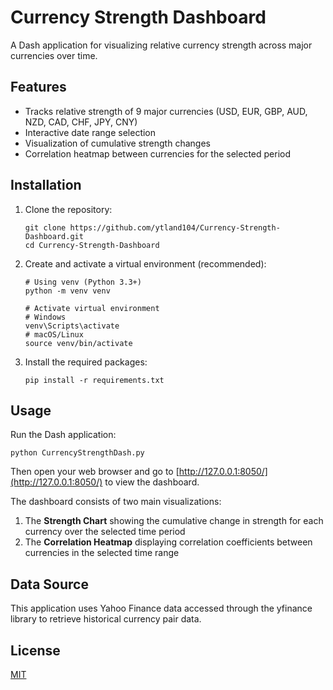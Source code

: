 # Currency Strength Dashboard

A Dash application for visualizing relative currency strength across major currencies over time.

## Features

- Tracks relative strength of 9 major currencies (USD, EUR, GBP, AUD, NZD, CAD, CHF, JPY, CNY)
- Interactive date range selection
- Visualization of cumulative strength changes
- Correlation heatmap between currencies for the selected period

## Installation

1. Clone the repository:
   ```
   git clone https://github.com/ytland104/Currency-Strength-Dashboard.git
   cd Currency-Strength-Dashboard
   ```

2. Create and activate a virtual environment (recommended):
   ```
   # Using venv (Python 3.3+)
   python -m venv venv
   
   # Activate virtual environment
   # Windows
   venv\Scripts\activate
   # macOS/Linux
   source venv/bin/activate
   ```

3. Install the required packages:
   ```
   pip install -r requirements.txt
   ```

## Usage

Run the Dash application:
```
python CurrencyStrengthDash.py
```

Then open your web browser and go to [http://127.0.0.1:8050/](http://127.0.0.1:8050/) to view the dashboard.

The dashboard consists of two main visualizations:
1. The **Strength Chart** showing the cumulative change in strength for each currency over the selected time period
2. The **Correlation Heatmap** displaying correlation coefficients between currencies in the selected time range

## Data Source

This application uses Yahoo Finance data accessed through the yfinance library to retrieve historical currency pair data.

## License

[MIT](LICENSE)